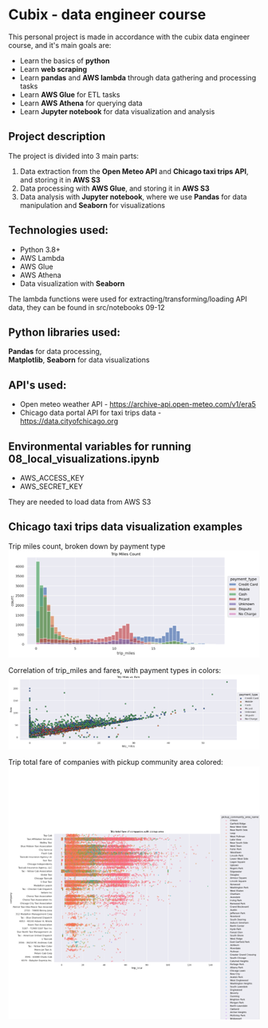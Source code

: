 # Cubix - data engineer course

This personal project is made in accordance with the cubix data engineer course, and it's main goals are:
* Learn the basics of **python**
* Learn **web scraping**
* Learn **pandas** and **AWS lambda** through data gathering and processing tasks
* Learn **AWS Glue** for ETL tasks
* Learn **AWS Athena** for querying data
* Learn **Jupyter notebook** for data visualization and analysis

## Project description
The project is divided into 3 main parts:
1. Data extraction from the **Open Meteo API** and **Chicago taxi trips API**, and storing it in **AWS S3**
2. Data processing with **AWS Glue**, and storing it in **AWS S3**
3. Data analysis with **Jupyter notebook**, where we use **Pandas** for data manipulation and **Seaborn** for visualizations

## Technologies used:
* Python 3.8+
* AWS Lambda
* AWS Glue
* AWS Athena
* Data visualization with **Seaborn**

The lambda functions were used for extracting/transforming/loading API data, they can be found in src/notebooks 09-12

## Python libraries used:
**Pandas** for data processing,\
**Matplotlib**, **Seaborn** for data visualizations

## API's used:
* Open meteo weather API - https://archive-api.open-meteo.com/v1/era5
* Chicago data portal API for taxi trips data - 
https://data.cityofchicago.org

## Environmental variables for running 08_local_visualizations.ipynb
* AWS_ACCESS_KEY
* AWS_SECRET_KEY

They are needed to load data from AWS S3 

## Chicago taxi trips data visualization examples 
Trip miles count, broken down by payment type
![What is this](img/trip_miles_count.png)

Correlation of trip_miles and fares, with payment types in colors:
![What is this](img/trip_miles_fare.png)

Trip total fare of companies with pickup community area colored:
![What is this](img/total_fare_company.png)